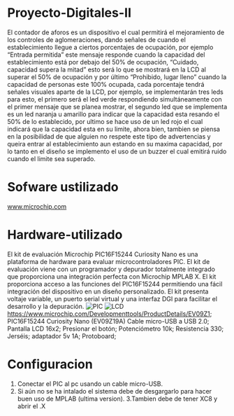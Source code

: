 # Proyecto-Digitales-II




El contador de aforos es un dispositivo el cual permitirá el mejoramiento de los controles de aglomeraciones, dando señales de cuando el establecimiento llegue a ciertos porcentajes de ocupación, por ejemplo “Entrada permitida”  este mensaje responde cuando la capacidad del establecimiento está por debajo del 50% de ocupación, “Cuidado, capacidad supera la mitad” esto será lo que se mostrará en la LCD al superar el 50% de ocupación y por último “Prohibido, lugar lleno” cuando la capacidad de personas este 100% ocupada, cada porcentaje tendrá señales visuales aparte de la LCD, por ejemplo, se implementarán tres leds para esto, el primero será el led verde respondiendo simultáneamente con el primer mensaje que se planea mostrar, el segundo led que se implementa es un led naranja u amarillo para indicar que la capacidad esta resando el 50% de lo establecido, por ultimo se hace uso de un led rojo el cual indicará que la capacidad esta en su limite, ahora bien, tambien se piensa en la posibilidad de que alguien no respete este tipo de advertencias y queira entrar al establecimiento aun estando en su maxima capacidad, por lo tanto en el diseño se implemento el uso de un buzzer el cual emitirá ruido cuando el limite sea superado.

#  Sofware ustilizado 


www.microchip.com 


# Hardware-utilizado

El kit de evaluación Microchip PIC16F15244 Curiosity Nano es una plataforma de hardware para evaluar microcontroladores PIC. El kit de evaluación viene con un programador y depurador totalmente integrado que proporciona una integración perfecta con Microchip MPLAB X. El kit proporciona acceso a las funciones del PIC16F15244 permitiendo una fácil integración del dispositivo en un diseño personalizado. El kit presenta voltaje variable, un puerto serial virtual y una interfaz DGI para facilitar el desarrollo y la depuración.
![PIC](https://user-images.githubusercontent.com/79480593/119299015-cb8fac80-bc23-11eb-8a81-b36abfd5c73c.jpg)
![LCD](https://user-images.githubusercontent.com/79480593/119299024-d1858d80-bc23-11eb-8233-0b8a72778e9b.png)
https://www.microchip.com/Developmenttools/ProductDetails/EV09Z1;  
PIC16F15244 Curiosity Nano (EV09Z19A) 
Cable micro-USB a USB 2.0; 
Pantalla LCD 16x2; 
Presionar el botón; 
Potenciómetro 10k; 
Resistencia 330; 
Jerséis; 
adaptador 5v 1A; 
Protoboard;
 
# Configuracion 

1. Conectar el PIC al pc usando un cable micro-USB.
2. Si aún no se ha intalado el sistema debe de desgargarlo para hacer buen uso de MPLAB (ultima version).
3.Tambien debe de tener XC8 y abrir el .X
